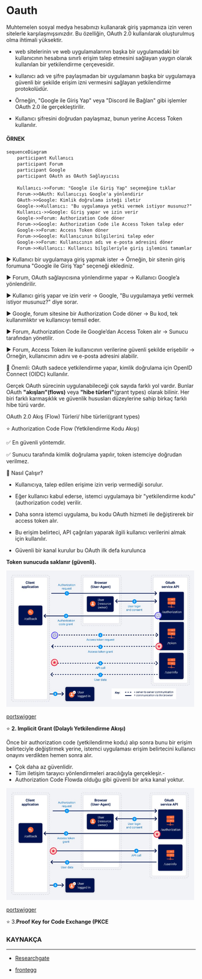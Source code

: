 # Oauth
Muhtemelen sosyal medya hesabınızı kullanarak giriş yapmanıza izin veren sitelerle karşılaşmışsınızdır. Bu özelliğin,  OAuth 2.0  kullanılarak oluşturulmuş olma ihtimali yüksektir.

* web sitelerinin ve web uygulamalarının başka bir uygulamadaki bir kullanıcının hesabına sınırlı erişim talep etmesini sağlayan yaygın olarak kullanılan bir yetkilendirme çerçevesidir. 

*  kullanıcı adı ve şifre paylaşmadan bir uygulamanın başka bir uygulamaya güvenli bir şekilde erişim izni vermesini sağlayan yetkilendirme protokolüdür.

* Örneğin, "Google ile Giriş Yap" veya "Discord ile Bağlan" gibi işlemler OAuth 2.0 ile gerçekleştirilir.

* Kullanıcı şifresini doğrudan paylaşmaz, bunun yerine Access Token kullanılır.

#### ÖRNEK

```mermaid
sequenceDiagram
    participant Kullanıcı
    participant Forum
    participant Google
    participant OAuth as OAuth Sağlayıcısı

    Kullanıcı->>Forum: "Google ile Giriş Yap" seçeneğine tıklar
    Forum->>OAuth: Kullanıcıyı Google'a yönlendirir
    OAuth->>Google: Kimlik doğrulama isteği iletir
    Google->>Kullanıcı: "Bu uygulamaya yetki vermek istiyor musunuz?"
    Kullanıcı->>Google: Giriş yapar ve izin verir
    Google->>Forum: Authorization Code döner
    Forum->>Google: Authorization Code ile Access Token talep eder
    Google->>Forum: Access Token döner
    Forum->>Google: Kullanıcının bilgilerini talep eder
    Google->>Forum: Kullanıcının adı ve e-posta adresini döner
    Forum->>Kullanıcı: Kullanıcı bilgileriyle giriş işlemini tamamlar
```

▶️ Kullanıcı bir uygulamaya giriş yapmak ister → Örneğin, bir sitenin giriş  forumuna "Google ile Giriş Yap" seçeneği eklediniz.

▶️ Forum, OAuth sağlayıcısına yönlendirme yapar → Kullanıcı Google’a yönlendirilir.

▶️ Kullanıcı giriş yapar ve izin verir → Google, "Bu uygulamaya yetki vermek istiyor musunuz?" diye sorar.

▶️ Google, forum sitesine bir Authorization Code döner → Bu kod, tek kullanımlıktır ve kullanıcıyı temsil eder.

▶️ Forum, Authorization Code ile Google’dan Access Token alır → Sunucu tarafından yönetilir.

▶️ Forum, Access Token ile kullanıcının verilerine güvenli şekilde erişebilir → Örneğin, kullanıcının adını ve e-posta adresini alabilir.

🔹 Önemli: OAuth sadece yetkilendirme yapar, kimlik doğrulama için OpenID Connect (OIDC) kullanılır.

Gerçek OAuth sürecinin uygulanabileceği çok sayıda farklı yol vardır. Bunlar OAuth **"akışları"(flows)** veya **"hibe türleri"**(grant types) olarak bilinir. 
Her biri farklı karmaşıklık ve güvenlik hususları düzeylerine sahip birkaç farklı hibe türü vardır. 

OAuth 2.0 Akış (Flow) Türleri/ hibe türleri(grant types)

⭐ Authorization Code Flow (Yetkilendirme Kodu Akışı)

✅ En güvenli yöntemdir.

✅ Sunucu tarafında kimlik doğrulama yapılır, token istemciye doğrudan verilmez.

🔹 Nasıl Çalışır?

* Kullanıcıya, talep edilen erişime izin verip vermediği sorulur. 

* Eğer kullanıcı kabul ederse, istemci uygulamaya bir "yetkilendirme kodu" (authorization code) verilir.

* Daha sonra istemci uygulama, bu kodu OAuth hizmeti ile değiştirerek bir access token alır. 

* Bu erişim belirteci, API çağrıları yaparak ilgili kullanıcı verilerini almak için kullanılır.

* Güvenli bir kanal kurulur bu OAuth  ilk defa kurulunca

**Token sunucuda saklanır (güvenli).**





<img src="./assets/oauth-authorization-code-flow.jpg" alt="alt yazı" width="500">


[portswigger][2]



⭐ **2. Implicit Grant (Dolaylı Yetkilendirme Akışı)**

Önce bir authorization code (yetkilendirme kodu) alıp sonra bunu bir erişim belirteciyle değiştirmek yerine, istemci uygulaması erişim belirtecini kullanıcı onayını verdikten hemen sonra alır.

* Çok daha az güvenlidir.  
* Tüm iletişim tarayıcı yönlendirmeleri aracılığıyla gerçekleşir.-
* Authorization Code Flowda olduğu gibi güvenli bir arka kanal yoktur.

<img src="./assets/oauth-implicit-flow.jpg" alt="alt yazı" width="500">

[portswigger][2]


⭐ 3.**Proof Key for Code Exchange (PKCE**






[1]: https://www.researchgate.net/figure/Sequence-Diagram-of-Interaction-with-Our-OAuth2-authorization-RESTful-Feed-Sharing-Service_fig3_272823002

[2]: https://portswigger.net/web-security/oauth/grant-types

### KAYNAKÇA
----

* [Researchgate](https://www.researchgate.net/figure/Sequence-Diagram-of-Interaction-with-Our-OAuth2-authorization-RESTful-Feed-Sharing-Service_fig3_272823002)

* [frontegg](https://frontegg.com/blog/oauth-grant-types)



